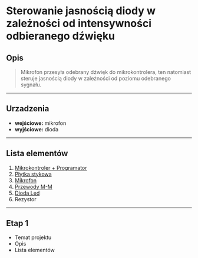 # Sterowanie jasnością diody w zależności od intensywności odbieranego dźwięku
## Opis
>Mikrofon przesyła odebrany dźwięk do mikrokontrolera, ten natomiast steruje jasnością diody w zależności od poziomu odebranego sygnału.
***
## Urzadzenia
- **wejściowe:** mikrofon
- **wyjściowe:** dioda
***
## Lista elementów
1. [Mikrokontroler + Programator](https://kamami.pl/wyprzedaz/199817-arduino-ethernet-wo-poe-usb2serial-a000060-plytka-z-mikrokontrolerem-atmega328-programator.html)
2. [Płytka stykowa](https://kamami.pl/plytki-stykowe/557415-prototypowa-plytka-stykowa-170-punktow-35x47-mm-kolor-bialy.html)
3. [Mikrofon](https://kamami.pl/moduly-z-mikrofonami-i-detektory-dzwieku/560196-modul-czujnika-dzwieku-waveshare.html)
4. [Przewody M-M](https://kamami.pl/przewody-m-m/204597-przewody-m-m-roznokolorowe-17-cm-do-plytek-stykowych-40-szt.html)
5. [Dioda Led](https://kamami.pl/jednokolorowe/199221-led-al-o50y-w00900-130-70.html)
6. Rezystor

***
## Etap 1

- Temat projektu
- Opis
- Lista elementów

